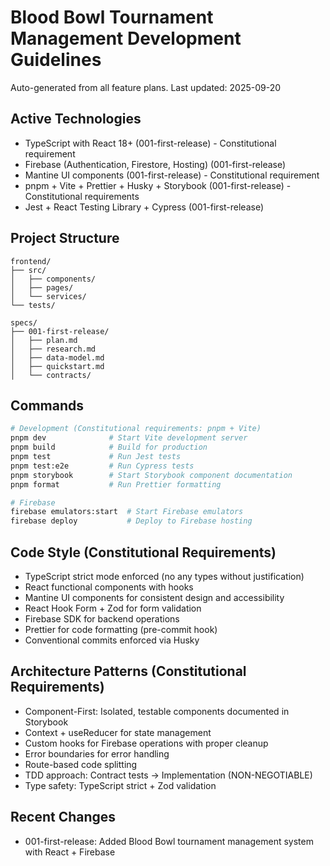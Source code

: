 # Blood Bowl Tournament Management Development Guidelines

Auto-generated from all feature plans. Last updated: 2025-09-20

## Active Technologies
- TypeScript with React 18+ (001-first-release) - Constitutional requirement
- Firebase (Authentication, Firestore, Hosting) (001-first-release)
- Mantine UI components (001-first-release) - Constitutional requirement
- pnpm + Vite + Prettier + Husky + Storybook (001-first-release) - Constitutional requirements
- Jest + React Testing Library + Cypress (001-first-release)

## Project Structure
```
frontend/
├── src/
│   ├── components/
│   ├── pages/
│   └── services/
└── tests/

specs/
├── 001-first-release/
│   ├── plan.md
│   ├── research.md
│   ├── data-model.md
│   ├── quickstart.md
│   └── contracts/
```

## Commands
```bash
# Development (Constitutional requirements: pnpm + Vite)
pnpm dev              # Start Vite development server
pnpm build            # Build for production
pnpm test             # Run Jest tests
pnpm test:e2e         # Run Cypress tests
pnpm storybook        # Start Storybook component documentation
pnpm format           # Run Prettier formatting

# Firebase
firebase emulators:start  # Start Firebase emulators
firebase deploy           # Deploy to Firebase hosting
```

## Code Style (Constitutional Requirements)
- TypeScript strict mode enforced (no any types without justification)
- React functional components with hooks
- Mantine UI components for consistent design and accessibility
- React Hook Form + Zod for form validation
- Firebase SDK for backend operations
- Prettier for code formatting (pre-commit hook)
- Conventional commits enforced via Husky

## Architecture Patterns (Constitutional Requirements)
- Component-First: Isolated, testable components documented in Storybook
- Context + useReducer for state management
- Custom hooks for Firebase operations with proper cleanup
- Error boundaries for error handling
- Route-based code splitting
- TDD approach: Contract tests → Implementation (NON-NEGOTIABLE)
- Type safety: TypeScript strict + Zod validation

## Recent Changes
- 001-first-release: Added Blood Bowl tournament management system with React + Firebase

<!-- MANUAL ADDITIONS START -->
<!-- Add your custom development notes here -->
<!-- MANUAL ADDITIONS END -->